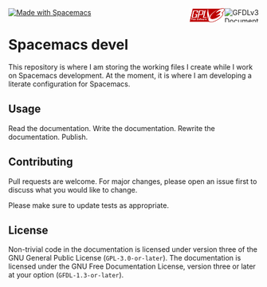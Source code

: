 <a href="https://develop.spacemacs.org">
<img src="https://cdn.rawgit.com/syl20bnr/spacemacs/442d025779da2f62fc86c2082703697714db6514/assets/spacemacs-badge.svg" alt="Made with Spacemacs">
</a>
<a href="https://www.gnu.org/licenses/fdl-1.3.html">
    <img src="https://www.gnu.org/graphics/gfdl-logo.svg" alt="GFDLv3 Documentation" align="right" width="70" height="28">
</a>
<a href="https://www.gnu.org/licenses/gpl-3.0.en.html">
<img src="https://github.com/syl20bnr/spacemacs/blob/655e2886d88f79f4da01d607d29342e7447cad65/assets/gplv3.png" alt="GPLv3 Software" align="right" width="70" height="28">
</a>

# Spacemacs devel

This repository is where I am storing the working files I create while I work on Spacemacs development. At the moment, it is where I am developing a literate configuration for Spacemacs.

## Usage

Read the documentation. Write the documentation. Rewrite the documentation. Publish.

## Contributing
Pull requests are welcome. For major changes, please open an issue first to discuss what you would like to change.

Please make sure to update tests as appropriate.

## License
Non-trivial code in the documentation is licensed under version three of the GNU General Public License (`GPL-3.0-or-later`). The documentation is licensed under the GNU Free Documentation License, version three or later at your option (`GFDL-1.3-or-later`).
